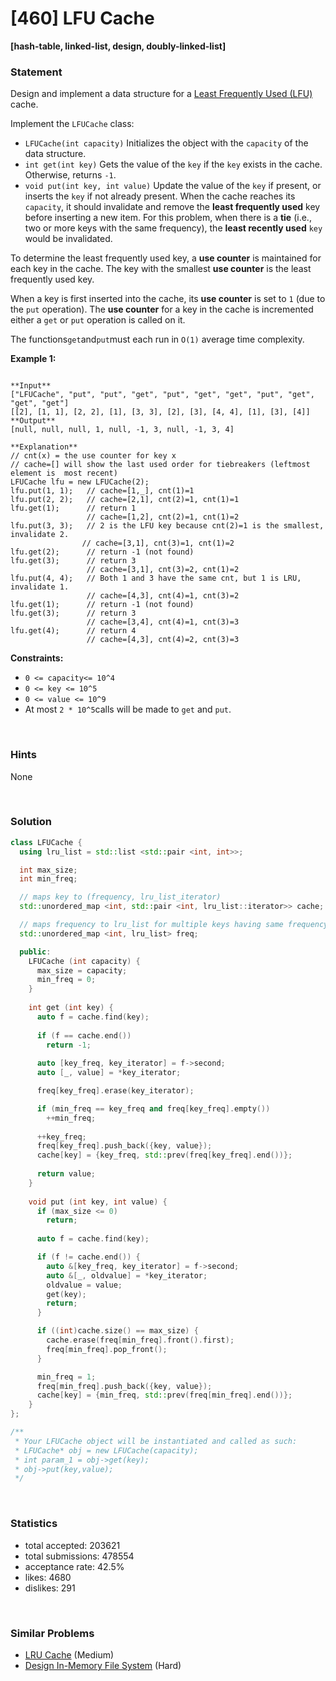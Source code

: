 # [460] LFU Cache

**[hash-table, linked-list, design, doubly-linked-list]**

### Statement

Design and implement a data structure for a [Least Frequently Used (LFU)](https://en.wikipedia.org/wiki/Least_frequently_used) cache.

Implement the `LFUCache` class:

* `LFUCache(int capacity)` Initializes the object with the `capacity` of the data structure.
* `int get(int key)` Gets the value of the `key` if the `key` exists in the cache. Otherwise, returns `-1`.
* `void put(int key, int value)` Update the value of the `key` if present, or inserts the `key` if not already present. When the cache reaches its `capacity`, it should invalidate and remove the **least frequently used** key before inserting a new item. For this problem, when there is a **tie** (i.e., two or more keys with the same frequency), the **least recently used** `key` would be invalidated.



To determine the least frequently used key, a **use counter** is maintained for each key in the cache. The key with the smallest **use counter** is the least frequently used key.

When a key is first inserted into the cache, its **use counter** is set to `1` (due to the `put` operation). The **use counter** for a key in the cache is incremented either a `get` or `put` operation is called on it.

The functions`get`and`put`must each run in `O(1)` average time complexity.


**Example 1:**

```

**Input**
["LFUCache", "put", "put", "get", "put", "get", "get", "put", "get", "get", "get"]
[[2], [1, 1], [2, 2], [1], [3, 3], [2], [3], [4, 4], [1], [3], [4]]
**Output**
[null, null, null, 1, null, -1, 3, null, -1, 3, 4]

**Explanation**
// cnt(x) = the use counter for key x
// cache=[] will show the last used order for tiebreakers (leftmost element is  most recent)
LFUCache lfu = new LFUCache(2);
lfu.put(1, 1);   // cache=[1,_], cnt(1)=1
lfu.put(2, 2);   // cache=[2,1], cnt(2)=1, cnt(1)=1
lfu.get(1);      // return 1
                 // cache=[1,2], cnt(2)=1, cnt(1)=2
lfu.put(3, 3);   // 2 is the LFU key because cnt(2)=1 is the smallest, invalidate 2.
                // cache=[3,1], cnt(3)=1, cnt(1)=2
lfu.get(2);      // return -1 (not found)
lfu.get(3);      // return 3
                 // cache=[3,1], cnt(3)=2, cnt(1)=2
lfu.put(4, 4);   // Both 1 and 3 have the same cnt, but 1 is LRU, invalidate 1.
                 // cache=[4,3], cnt(4)=1, cnt(3)=2
lfu.get(1);      // return -1 (not found)
lfu.get(3);      // return 3
                 // cache=[3,4], cnt(4)=1, cnt(3)=3
lfu.get(4);      // return 4
                 // cache=[4,3], cnt(4)=2, cnt(3)=3

```

**Constraints:**
* `0 <= capacity<= 10^4`
* `0 <= key <= 10^5`
* `0 <= value <= 10^9`
* At most `2 * 10^5`calls will be made to `get` and `put`.




<br />

### Hints

None

<br />

### Solution

```cpp
class LFUCache {
  using lru_list = std::list <std::pair <int, int>>;

  int max_size;
  int min_freq;

  // maps key to (frequency, lru_list_iterator)
  std::unordered_map <int, std::pair <int, lru_list::iterator>> cache;

  // maps frequency to lru_list for multiple keys having same frequency
  std::unordered_map <int, lru_list> freq;

  public:
    LFUCache (int capacity) {
      max_size = capacity;
      min_freq = 0;
    }
    
    int get (int key) {
      auto f = cache.find(key);
      
      if (f == cache.end())
        return -1;
      
      auto [key_freq, key_iterator] = f->second;
      auto [_, value] = *key_iterator;

      freq[key_freq].erase(key_iterator);

      if (min_freq == key_freq and freq[key_freq].empty())
        ++min_freq;
      
      ++key_freq;
      freq[key_freq].push_back({key, value});
      cache[key] = {key_freq, std::prev(freq[key_freq].end())};
      
      return value;
    }
    
    void put (int key, int value) {
      if (max_size <= 0)
        return;
      
      auto f = cache.find(key);

      if (f != cache.end()) {
        auto &[key_freq, key_iterator] = f->second;
        auto &[_, oldvalue] = *key_iterator;
        oldvalue = value;
        get(key);
        return;
      }

      if ((int)cache.size() == max_size) {
        cache.erase(freq[min_freq].front().first);
        freq[min_freq].pop_front();
      }

      min_freq = 1;
      freq[min_freq].push_back({key, value});
      cache[key] = {min_freq, std::prev(freq[min_freq].end())};
    }
};

/**
 * Your LFUCache object will be instantiated and called as such:
 * LFUCache* obj = new LFUCache(capacity);
 * int param_1 = obj->get(key);
 * obj->put(key,value);
 */
```

<br />

### Statistics

- total accepted: 203621
- total submissions: 478554
- acceptance rate: 42.5%
- likes: 4680
- dislikes: 291

<br />

### Similar Problems

- [LRU Cache](https://leetcode.com/problems/lru-cache) (Medium)
- [Design In-Memory File System](https://leetcode.com/problems/design-in-memory-file-system) (Hard)

